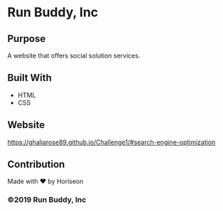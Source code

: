 # Run Buddy, Inc

## Purpose
A website that offers social solution services. 

## Built With
* HTML
* CSS

## Website
https://ghaliarose89.github.io/Challenge1/#search-engine-optimization

## Contribution
Made with ❤️️ by Horiseon

### ©️2019 Run Buddy, Inc 

